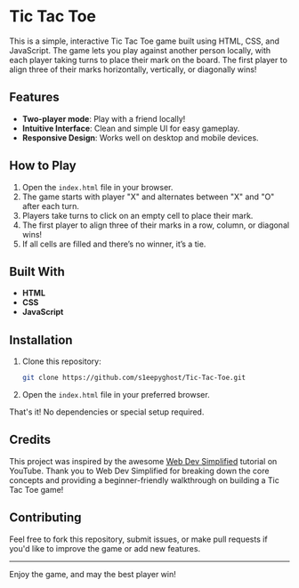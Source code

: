 # Tic Tac Toe

This is a simple, interactive Tic Tac Toe game built using HTML, CSS, and JavaScript. The game lets you play against another person locally, with each player taking turns to place their mark on the board. The first player to align three of their marks horizontally, vertically, or diagonally wins!

## Features

- **Two-player mode**: Play with a friend locally!
- **Intuitive Interface**: Clean and simple UI for easy gameplay.
- **Responsive Design**: Works well on desktop and mobile devices.

## How to Play

1. Open the `index.html` file in your browser.
2. The game starts with player "X" and alternates between "X" and "O" after each turn.
3. Players take turns to click on an empty cell to place their mark.
4. The first player to align three of their marks in a row, column, or diagonal wins!
5. If all cells are filled and there’s no winner, it’s a tie.

## Built With

- **HTML**
- **CSS**
- **JavaScript**

## Installation

1. Clone this repository:
   ```bash
   git clone https://github.com/s1eepyghost/Tic-Tac-Toe.git
   ```
2. Open the `index.html` file in your preferred browser.

That's it! No dependencies or special setup required.

## Credits

This project was inspired by the awesome [Web Dev Simplified](https://youtube.com/watch?v=Y-GkMjUZsmM) tutorial on YouTube. Thank you to Web Dev Simplified for breaking down the core concepts and providing a beginner-friendly walkthrough on building a Tic Tac Toe game!

## Contributing

Feel free to fork this repository, submit issues, or make pull requests if you'd like to improve the game or add new features.

---

Enjoy the game, and may the best player win!